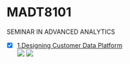 # MADT8101
SEMINAR IN ADVANCED ANALYTICS
- [x] [1.Designing Customer Data Platform](https://github.com/jane-russ/MADT8101/tree/6b6f72c61e185f6aebd875797daf8bbca2017723/1.Designing%20Customer%20Data%20Platform)  
[![](https://img.shields.io/badge/-Concept-blue)](#) [![](https://img.shields.io/badge/-Presentation-blue)](#)

